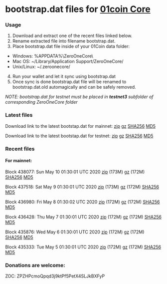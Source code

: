 # bootstrap.dat files for [01coin Core](https://01coin.io)

### Usage

1. Download and extract one of the recent files linked below.
2. Rename extracted file into filename bootstrap.dat.
3. Place bootstrap.dat file inside of your 01Coin data folder:
 - Windows: %APPDATA%\ZeroOneCore\
 - Mac OS: ~/Library/Application Support/ZeroOneCore/
 - Unix/Linux: ~/.zeroonecore/
4. Run your wallet and let it sync using bootstrap.dat
5. Once sync is done bootstrap.dat file will be renamed to bootstrap.dat.old automagically and can be safely removed.

_NOTE: bootstrap.dat for testnet must be placed in **testnet3** subfolder of corresponding ZeroOneCore folder_

### Latest files
Download link to the latest bootstap.dat for mainnet: [zip](https://files.01coin.io/mainnet/bootstrap.dat.zip) [gz](https://files.01coin.io/mainnet/bootstrap.dat.tar.gz) [SHA256](https://files.01coin.io/mainnet/sha256.txt) [MD5](https://files.01coin.io/mainnet/md5.txt)

Download link to the latest bootstap.dat for testnet: [zip](https://files.01coin.io/testnet/bootstrap.dat.zip) [gz](https://files.01coin.io/testnet/bootstrap.dat.tar.gz) [SHA256](https://files.01coin.io/testnet/sha256.txt) [MD5](https://files.01coin.io/testnet/md5.txt)

### Recent files

#### For mainnet:

Block 438077: Sun May 10 01:30:01 UTC 2020 [zip](https://files.01coin.io/mainnet/2020-05-10/bootstrap.dat.zip) (173M) [gz](https://files.01coin.io/mainnet/2020-05-10/bootstrap.dat.tar.gz) (172M) [SHA256](https://files.01coin.io/mainnet/2020-05-10/sha256.txt) [MD5](https://files.01coin.io/mainnet/2020-05-10/md5.txt)

Block 437518: Sat May  9 01:30:01 UTC 2020 [zip](https://files.01coin.io/mainnet/2020-05-09/bootstrap.dat.zip) (173M) [gz](https://files.01coin.io/mainnet/2020-05-09/bootstrap.dat.tar.gz) (172M) [SHA256](https://files.01coin.io/mainnet/2020-05-09/sha256.txt) [MD5](https://files.01coin.io/mainnet/2020-05-09/md5.txt)

Block 436980: Fri May  8 01:30:02 UTC 2020 [zip](https://files.01coin.io/mainnet/2020-05-08/bootstrap.dat.zip) (172M) [gz](https://files.01coin.io/mainnet/2020-05-08/bootstrap.dat.tar.gz) (172M) [SHA256](https://files.01coin.io/mainnet/2020-05-08/sha256.txt) [MD5](https://files.01coin.io/mainnet/2020-05-08/md5.txt)

Block 436428: Thu May  7 01:30:01 UTC 2020 [zip](https://files.01coin.io/mainnet/2020-05-07/bootstrap.dat.zip) (172M) [gz](https://files.01coin.io/mainnet/2020-05-07/bootstrap.dat.tar.gz) (172M) [SHA256](https://files.01coin.io/mainnet/2020-05-07/sha256.txt) [MD5](https://files.01coin.io/mainnet/2020-05-07/md5.txt)

Block 435876: Wed May  6 01:30:01 UTC 2020 [zip](https://files.01coin.io/mainnet/2020-05-06/bootstrap.dat.zip) (172M) [gz](https://files.01coin.io/mainnet/2020-05-06/bootstrap.dat.tar.gz) (172M) [SHA256](https://files.01coin.io/mainnet/2020-05-06/sha256.txt) [MD5](https://files.01coin.io/mainnet/2020-05-06/md5.txt)

Block 435333: Tue May  5 01:30:01 UTC 2020 [zip](https://files.01coin.io/mainnet/2020-05-05/bootstrap.dat.zip) (172M) [gz](https://files.01coin.io/mainnet/2020-05-05/bootstrap.dat.tar.gz) (172M) [SHA256](https://files.01coin.io/mainnet/2020-05-05/sha256.txt) [MD5](https://files.01coin.io/mainnet/2020-05-05/md5.txt)


### Donations are welcome:

ZOC: ZPZHPcmoQpqd3j9ktPf5PetX4SLJkBXFyP
